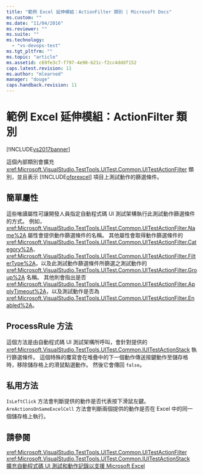```yaml
---
title: "範例 Excel 延伸模組：ActionFilter 類別 | Microsoft Docs"
ms.custom: ""
ms.date: "11/04/2016"
ms.reviewer: ""
ms.suite: ""
ms.technology: 
  - "vs-devops-test"
ms.tgt_pltfrm: ""
ms.topic: "article"
ms.assetid: c69fe3c7-f797-4e90-b21c-f2cc4dddf152
caps.latest.revision: 11
ms.author: "mlearned"
manager: "douge"
caps.handback.revision: 11
---
```

# 範例 Excel 延伸模組：ActionFilter 類別
[!INCLUDE[vs2017banner](../code-quality/includes/vs2017banner.md)]

這個內部類別會擴充 <xref:Microsoft.VisualStudio.TestTools.UITest.Common.UITestActionFilter> 類別，並且表示 [!INCLUDE[ofprexcel](../test/includes/ofprexcel_md.md)] 項目上測試動作的篩選條件。  
  
## 簡單屬性  
 這些唯讀屬性可讓開發人員指定自動程式碼 UI 測試架構執行此測試動作篩選條件的方式。  例如，<xref:Microsoft.VisualStudio.TestTools.UITest.Common.UITestActionFilter.Name%2A> 屬性會提供動作篩選條件的名稱。  其他屬性會取得動作篩選條件的 <xref:Microsoft.VisualStudio.TestTools.UITest.Common.UITestActionFilter.Category%2A>、<xref:Microsoft.VisualStudio.TestTools.UITest.Common.UITestActionFilter.FilterType%2A>，以及此測試動作篩選條件所篩選之測試動作的 <xref:Microsoft.VisualStudio.TestTools.UITest.Common.UITestActionFilter.Group%2A> 名稱。  其他則會指出是否 <xref:Microsoft.VisualStudio.TestTools.UITest.Common.UITestActionFilter.ApplyTimeout%2A>，以及測試動作是否為 <xref:Microsoft.VisualStudio.TestTools.UITest.Common.UITestActionFilter.Enabled%2A>。  
  
## ProcessRule 方法  
 這個方法是由自動程式碼 UI 測試架構所呼叫，會針對提供的 <xref:Microsoft.VisualStudio.TestTools.UITest.Common.IUITestActionStack> 執行篩選條件。  這個特殊的覆寫會在堆疊中的下一個動作傳送按鍵動作至儲存格時，移除儲存格上的滑鼠點選動作。  然後它會傳回 `false`。  
  
## 私用方法  
 `IsLeftClick` 方法會判斷提供的動作是否代表按下滑鼠左鍵。  `AreActionsOnSameExcelCell` 方法會判斷兩個提供的動作是否在 Excel 中的同一個儲存格上執行。  
  
## 請參閱  
 <xref:Microsoft.VisualStudio.TestTools.UITest.Common.UITestActionFilter>   
 <xref:Microsoft.VisualStudio.TestTools.UITest.Common.IUITestActionStack>   
 [擴充自動程式碼 UI 測試和動作記錄以支援 Microsoft Excel](../test/extending-coded-ui-tests-and-action-recordings-to-support-microsoft-excel.md)
